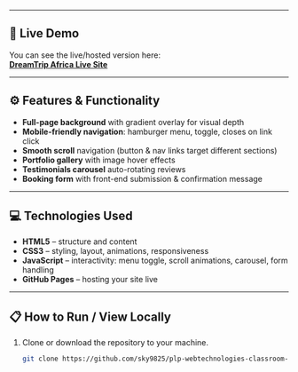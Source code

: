 
---

## 🚀 Live Demo

You can see the live/hosted version here:  
**[DreamTrip Africa Live Site](https://sky9825.github.io/plp-webtechnologies-classroom-july2025-july-2025-final-project-and-deployment-Final-Project-and-Depl/)**

---

## ⚙️ Features & Functionality

- **Full-page background** with gradient overlay for visual depth  
- **Mobile-friendly navigation**: hamburger menu, toggle, closes on link click  
- **Smooth scroll** navigation (button & nav links target different sections)  
- **Portfolio gallery** with image hover effects  
- **Testimonials carousel** auto-rotating reviews  
- **Booking form** with front-end submission & confirmation message  

---

## 💻 Technologies Used

- **HTML5** – structure and content  
- **CSS3** – styling, layout, animations, responsiveness  
- **JavaScript** – interactivity: menu toggle, scroll animations, carousel, form handling  
- **GitHub Pages** – hosting your site live  

---

## 📋 How to Run / View Locally

1. Clone or download the repository to your machine.  
   ```bash
   git clone https://github.com/sky9825/plp-webtechnologies-classroom-july2025-july-2025-final-project-and-deployment-Final-Project-and-Depl.git
